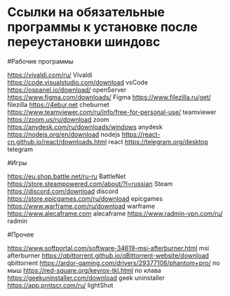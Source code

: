 # Ссылки на обязательные программы к установке после переустановки шиндовс

#Рабочие программы

https://vivaldi.com/ru/ Vivaldi <br>
https://code.visualstudio.com/download vsCode
https://ospanel.io/download/ openServer
https://www.figma.com/downloads/ Figma
https://www.filezilla.ru/get/ filezilla
https://4ebur.net cheburnet
https://www.teamviewer.com/ru/info/free-for-personal-use/ teamviewer
https://zoom.us/ru/download zoom
https://anydesk.com/ru/downloads/windows anydesk
https://nodejs.org/en/download nodejs
https://react-cn.github.io/react/downloads.html react
https://telegram.org/desktop telegram

#Игры

https://eu.shop.battle.net/ru-ru BattleNet
https://store.steampowered.com/about/?l=russian Steam
https://discord.com/download discord
https://store.epicgames.com/ru/download epicgames
https://www.warframe.com/ru/download warframe
https://www.alecaframe.com alecaframe
https://www.radmin-vpn.com/ru/ radmin

#Прочее

https://www.softportal.com/software-34619-msi-afterburner.html msi afterburner
https://qbittorrent.github.io/qBittorrent-website/download qbittorrent
https://ardor-gaming.com/drivers/29377108/phantom+pro/ по мыш
https://red-square.org/keyrox-tkl.html по клава
https://geekuninstaller.com/download geek uninstaller
https://app.prntscr.com/ru/ lightShot

